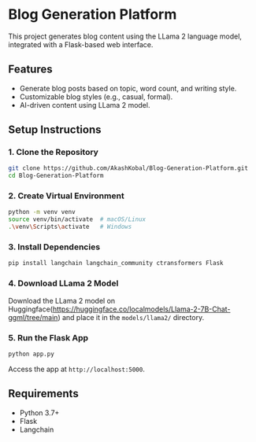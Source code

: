 

# Blog Generation Platform

This project generates blog content using the LLama 2 language model, integrated with a Flask-based web interface.

## Features
- Generate blog posts based on topic, word count, and writing style.
- Customizable blog styles (e.g., casual, formal).
- AI-driven content using LLama 2 model.

## Setup Instructions

### 1. Clone the Repository
```bash
git clone https://github.com/AkashKobal/Blog-Generation-Platform.git
cd Blog-Generation-Platform
```

### 2. Create Virtual Environment
```bash
python -m venv venv
source venv/bin/activate  # macOS/Linux
.\venv\Scripts\activate   # Windows
```

### 3. Install Dependencies
```bash
pip install langchain langchain_community ctransformers Flask
```

### 4. Download LLama 2 Model
Download the LLama 2 model on Huggingface(https://huggingface.co/localmodels/Llama-2-7B-Chat-ggml/tree/main) and place it in the `models/llama2/` directory.

### 5. Run the Flask App
```bash
python app.py
```

Access the app at `http://localhost:5000`.

## Requirements
- Python 3.7+
- Flask
- Langchain


